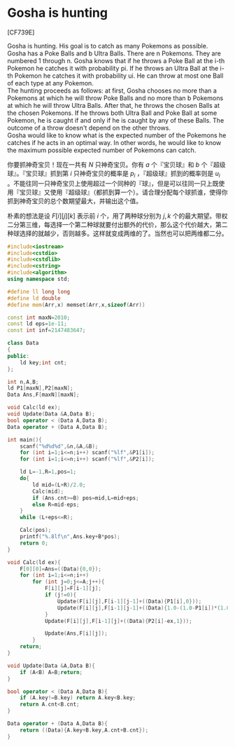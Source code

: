 # Gosha is hunting
[CF739E]

Gosha is hunting. His goal is to catch as many Pokemons as possible. Gosha has a Poke Balls and b Ultra Balls. There are n Pokemons. They are numbered 1 through n. Gosha knows that if he throws a Poke Ball at the i-th Pokemon he catches it with probability pi. If he throws an Ultra Ball at the i-th Pokemon he catches it with probability ui. He can throw at most one Ball of each type at any Pokemon.  
The hunting proceeds as follows: at first, Gosha chooses no more than a Pokemons at which he will throw Poke Balls and no more than b Pokemons at which he will throw Ultra Balls. After that, he throws the chosen Balls at the chosen Pokemons. If he throws both Ultra Ball and Poke Ball at some Pokemon, he is caught if and only if he is caught by any of these Balls. The outcome of a throw doesn't depend on the other throws.  
Gosha would like to know what is the expected number of the Pokemons he catches if he acts in an optimal way. In other words, he would like to know the maximum possible expected number of Pokemons can catch.

你要抓神奇宝贝！现在一共有 $N$ 只神奇宝贝。你有 $a$ 个『宝贝球』和 $b$ 个『超级球』。『宝贝球』抓到第 $i$ 只神奇宝贝的概率是 $p_i$ ，『超级球』抓到的概率则是 $u_i$ 。不能往同一只神奇宝贝上使用超过一个同种的『球』，但是可以往同一只上既使用『宝贝球』又使用『超级球』（都抓到算一个）。请合理分配每个球抓谁，使得你抓到神奇宝贝的总个数期望最大，并输出这个值。

朴素的想法是设 $F[i][j][k]$ 表示前 $i$ 个，用了两种球分别为 $j,k$ 个的最大期望。带权二分第三维，每选择一个第二种球就要付出额外的代价，那么这个代价越大，第二种球选择的就越少，否则越多。这样就变成两维的了。当然也可以把两维都二分。

```cpp
#include<iostream>
#include<cstdio>
#include<cstdlib>
#include<cstring>
#include<algorithm>
using namespace std;

#define ll long long
#define ld double
#define mem(Arr,x) memset(Arr,x,sizeof(Arr))

const int maxN=2010;
const ld eps=1e-11;
const int inf=2147483647;

class Data
{
public:
	ld key;int cnt;
};

int n,A,B;
ld P1[maxN],P2[maxN];
Data Ans,F[maxN][maxN];

void Calc(ld ex);
void Update(Data &A,Data B);
bool operator < (Data A,Data B);
Data operator + (Data A,Data B);

int main(){
	scanf("%d%d%d",&n,&A,&B);
	for (int i=1;i<=n;i++) scanf("%lf",&P1[i]);
	for (int i=1;i<=n;i++) scanf("%lf",&P2[i]);

	ld L=-1,R=1,pos=1;
	do{
		ld mid=(L+R)/2.0;
		Calc(mid);
		if (Ans.cnt>=B) pos=mid,L=mid+eps;
		else R=mid-eps;
	}
	while (L+eps<=R);

	Calc(pos);
	printf("%.8lf\n",Ans.key+B*pos);
	return 0;
}

void Calc(ld ex){
	F[0][0]=Ans=((Data){0,0});
	for (int i=1;i<=n;i++)
		for (int j=0;j<=A;j++){
			F[i][j]=F[i-1][j];
			if (j!=0){
				Update(F[i][j],F[i-1][j-1]+((Data){P1[i],0}));
				Update(F[i][j],F[i-1][j-1]+((Data){1.0-(1.0-P1[i])*(1.0-P2[i])-ex,1}));
			}
			Update(F[i][j],F[i-1][j]+((Data){P2[i]-ex,1}));

			Update(Ans,F[i][j]);
		}
	return;
}

void Update(Data &A,Data B){
	if (A<B) A=B;return;
}

bool operator < (Data A,Data B){
	if (A.key!=B.key) return A.key<B.key;
	return A.cnt<B.cnt;
}

Data operator + (Data A,Data B){
	return ((Data){A.key+B.key,A.cnt+B.cnt});
}
```